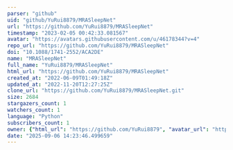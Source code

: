 ```yaml
---
parser: "github"
uid: "github/YuRui8879/MRASleepNet"
url: "https://github.com/YuRui8879/MRASleepNet"
timestamp: "2023-02-05 00:42:33.081567"
avatar: "https://avatars.githubusercontent.com/u/46178344?v=4"
repo_url: "https://github.com/YuRui8879/MRASleepNet"
doi: "10.1088/1741-2552/ACA2DE"
name: "MRASleepNet"
full_name: "YuRui8879/MRASleepNet"
html_url: "https://github.com/YuRui8879/MRASleepNet"
created_at: "2022-06-09T01:49:18Z"
updated_at: "2022-11-20T12:27:25Z"
clone_url: "https://github.com/YuRui8879/MRASleepNet.git"
size: 2684
stargazers_count: 1
watchers_count: 1
language: "Python"
subscribers_count: 1
owner: {"html_url": "https://github.com/YuRui8879", "avatar_url": "https://avatars.githubusercontent.com/u/46178344?v=4", "login": "YuRui8879", "type": "User"}
date: "2025-09-06 14:23:46.499659"
---
```

